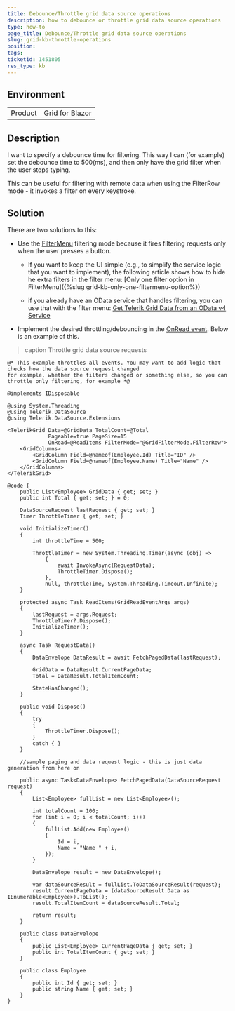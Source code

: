 ```yaml
---
title: Debounce/Throttle grid data source operations
description: how to debounce or throttle grid data source operations
type: how-to
page_title: Debounce/Throttle grid data source operations
slug: grid-kb-throttle-operations
position: 
tags: 
ticketid: 1451805
res_type: kb
---
```


## Environment
<table>
	<tbody>
		<tr>
			<td>Product</td>
			<td>Grid for Blazor</td>
		</tr>
	</tbody>
</table>


## Description
I want to specify a debounce time for filtering. This way I can (for example) set the debounce time to 500(ms), and then only have the grid filter when the user stops typing.

This can be useful for filtering with remote data when using the FilterRow mode - it invokes a filter on every keystroke.

## Solution
There are two solutions to this:

* Use the [FilterMenu](https://demos.telerik.com/blazor-ui/grid/filter-menu) filtering mode because it fires filtering requests only when the user presses a button.

    * If you want to keep the UI simple (e.g., to simplify the service logic that you want to implement), the following article shows how to hide he extra filters in the filter menu: [Only one filter option in FilterMenu]({%slug grid-kb-only-one-filtermenu-option%})

    * if you already have an OData service that handles filtering, you can use that with the filter menu: [Get Telerik Grid Data from an OData v4 Service](https://github.com/telerik/blazor-ui/tree/master/grid/odata)

* Implement the desired throttling/debouncing in the [OnRead event](https://docs.telerik.com/blazor-ui/components/grid/manual-operations). Below is an example of this.


>caption Throttle grid data source requests

````CSHTML
@* This example throttles all events. You may want to add logic that checks how the data source request changed
for example, whether the filters changed or something else, so you can throttle only filtering, for example *@

@implements IDisposable

@using System.Threading
@using Telerik.DataSource
@using Telerik.DataSource.Extensions

<TelerikGrid Data=@GridData TotalCount=@Total
             Pageable=true PageSize=15
             OnRead=@ReadItems FilterMode="@GridFilterMode.FilterRow">
    <GridColumns>
        <GridColumn Field=@nameof(Employee.Id) Title="ID" />
        <GridColumn Field=@nameof(Employee.Name) Title="Name" />
    </GridColumns>
</TelerikGrid>

@code {
    public List<Employee> GridData { get; set; }
    public int Total { get; set; } = 0;

    DataSourceRequest lastRequest { get; set; }
    Timer ThrottleTimer { get; set; }

    void InitializeTimer()
    {
        int throttleTime = 500;

        ThrottleTimer = new System.Threading.Timer(async (obj) =>
            {
                await InvokeAsync(RequestData);
                ThrottleTimer.Dispose();
            },
            null, throttleTime, System.Threading.Timeout.Infinite);
    }

    protected async Task ReadItems(GridReadEventArgs args)
    {
        lastRequest = args.Request;
        ThrottleTimer?.Dispose();
        InitializeTimer();
    }

    async Task RequestData()
    {
        DataEnvelope DataResult = await FetchPagedData(lastRequest);

        GridData = DataResult.CurrentPageData;
        Total = DataResult.TotalItemCount;

        StateHasChanged();
    }

    public void Dispose()
    {
        try
        {
            ThrottleTimer.Dispose();
        }
        catch { }
    }

    //sample paging and data request logic - this is just data generation from here on

    public async Task<DataEnvelope> FetchPagedData(DataSourceRequest request)
    {
        List<Employee> fullList = new List<Employee>();

        int totalCount = 100;
        for (int i = 0; i < totalCount; i++)
        {
            fullList.Add(new Employee()
            {
                Id = i,
                Name = "Name " + i,
            });
        }

        DataEnvelope result = new DataEnvelope();

        var dataSourceResult = fullList.ToDataSourceResult(request);
        result.CurrentPageData = (dataSourceResult.Data as IEnumerable<Employee>).ToList();
        result.TotalItemCount = dataSourceResult.Total;

        return result;
    }

    public class DataEnvelope
    {
        public List<Employee> CurrentPageData { get; set; }
        public int TotalItemCount { get; set; }
    }

    public class Employee
    {
        public int Id { get; set; }
        public string Name { get; set; }
    }
}
````

